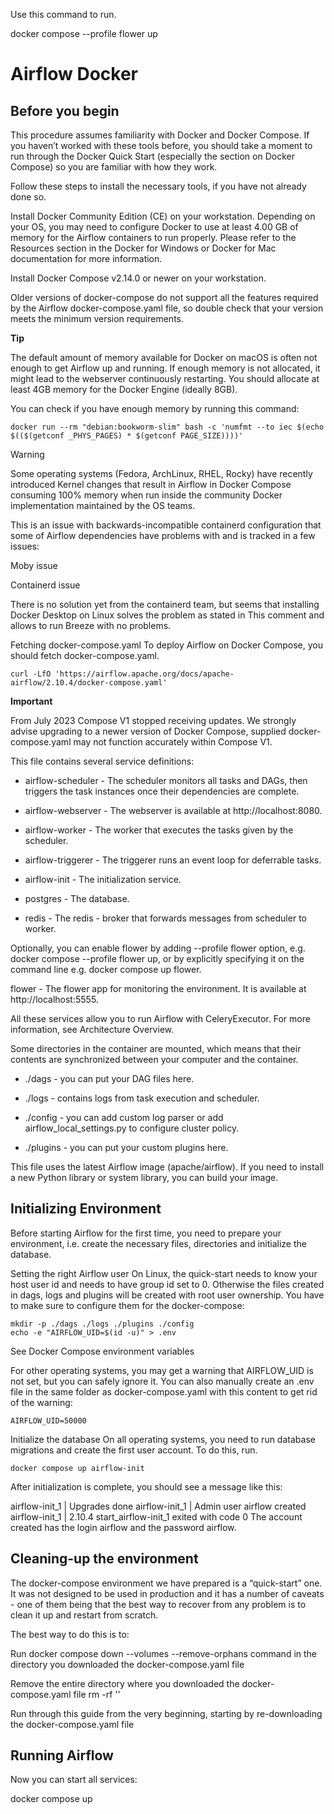 Use this command to run.

docker compose --profile flower up

# Airflow Docker

## Before you begin

This procedure assumes familiarity with Docker and Docker Compose. If you haven’t worked with these tools before, you should take a moment to run through the Docker Quick Start (especially the section on Docker Compose) so you are familiar with how they work.

Follow these steps to install the necessary tools, if you have not already done so.

Install Docker Community Edition (CE) on your workstation. Depending on your OS, you may need to configure Docker to use at least 4.00 GB of memory for the Airflow containers to run properly. Please refer to the Resources section in the Docker for Windows or Docker for Mac documentation for more information.

Install Docker Compose v2.14.0 or newer on your workstation.

Older versions of docker-compose do not support all the features required by the Airflow docker-compose.yaml file, so double check that your version meets the minimum version requirements.

**Tip**

The default amount of memory available for Docker on macOS is often not enough to get Airflow up and running. If enough memory is not allocated, it might lead to the webserver continuously restarting. You should allocate at least 4GB memory for the Docker Engine (ideally 8GB).

You can check if you have enough memory by running this command:

```
docker run --rm "debian:bookworm-slim" bash -c 'numfmt --to iec $(echo $(($(getconf _PHYS_PAGES) * $(getconf PAGE_SIZE))))'
```
Warning

Some operating systems (Fedora, ArchLinux, RHEL, Rocky) have recently introduced Kernel changes that result in Airflow in Docker Compose consuming 100% memory when run inside the community Docker implementation maintained by the OS teams.

This is an issue with backwards-incompatible containerd configuration that some of Airflow dependencies have problems with and is tracked in a few issues:

Moby issue

Containerd issue

There is no solution yet from the containerd team, but seems that installing Docker Desktop on Linux solves the problem as stated in This comment and allows to run Breeze with no problems.

Fetching docker-compose.yaml
To deploy Airflow on Docker Compose, you should fetch docker-compose.yaml.

```
curl -LfO 'https://airflow.apache.org/docs/apache-airflow/2.10.4/docker-compose.yaml'
```
**Important**

From July 2023 Compose V1 stopped receiving updates. We strongly advise upgrading to a newer version of Docker Compose, supplied docker-compose.yaml may not function accurately within Compose V1.

This file contains several service definitions:

- airflow-scheduler - The scheduler monitors all tasks and DAGs, then triggers the task instances once their dependencies are complete.

- airflow-webserver - The webserver is available at http://localhost:8080.

- airflow-worker - The worker that executes the tasks given by the scheduler.

- airflow-triggerer - The triggerer runs an event loop for deferrable tasks.

- airflow-init - The initialization service.

- postgres - The database.

- redis - The redis - broker that forwards messages from scheduler to worker.

Optionally, you can enable flower by adding --profile flower option, e.g. docker compose --profile flower up, or by explicitly specifying it on the command line e.g. docker compose up flower.

flower - The flower app for monitoring the environment. It is available at http://localhost:5555.

All these services allow you to run Airflow with CeleryExecutor. For more information, see Architecture Overview.

Some directories in the container are mounted, which means that their contents are synchronized between your computer and the container.

- ./dags - you can put your DAG files here.

- ./logs - contains logs from task execution and scheduler.

- ./config - you can add custom log parser or add airflow_local_settings.py to configure cluster policy.

- ./plugins - you can put your custom plugins here.

This file uses the latest Airflow image (apache/airflow). If you need to install a new Python library or system library, you can build your image.

## Initializing Environment

Before starting Airflow for the first time, you need to prepare your environment, i.e. create the necessary files, directories and initialize the database.

Setting the right Airflow user
On Linux, the quick-start needs to know your host user id and needs to have group id set to 0. Otherwise the files created in dags, logs and plugins will be created with root user ownership. You have to make sure to configure them for the docker-compose:

```
mkdir -p ./dags ./logs ./plugins ./config
echo -e "AIRFLOW_UID=$(id -u)" > .env
```

See Docker Compose environment variables

For other operating systems, you may get a warning that AIRFLOW_UID is not set, but you can safely ignore it. You can also manually create an .env file in the same folder as docker-compose.yaml with this content to get rid of the warning:

```
AIRFLOW_UID=50000
```

Initialize the database
On all operating systems, you need to run database migrations and create the first user account. To do this, run.

```
docker compose up airflow-init
```

After initialization is complete, you should see a message like this:

airflow-init_1       | Upgrades done
airflow-init_1       | Admin user airflow created
airflow-init_1       | 2.10.4
start_airflow-init_1 exited with code 0
The account created has the login airflow and the password airflow.

## Cleaning-up the environment

The docker-compose environment we have prepared is a “quick-start” one. It was not designed to be used in production and it has a number of caveats - one of them being that the best way to recover from any problem is to clean it up and restart from scratch.

The best way to do this is to:

Run docker compose down --volumes --remove-orphans command in the directory you downloaded the docker-compose.yaml file

Remove the entire directory where you downloaded the docker-compose.yaml file rm -rf '<DIRECTORY>'

Run through this guide from the very beginning, starting by re-downloading the docker-compose.yaml file

## Running Airflow

Now you can start all services:

docker compose up



